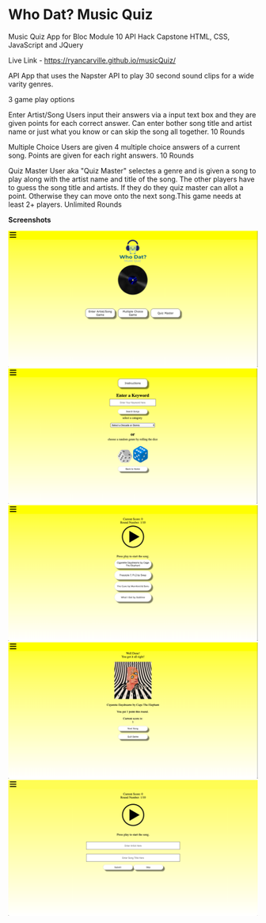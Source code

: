 # Who Dat? Music Quiz

Music Quiz App for Bloc Module 10
API Hack Capstone
HTML, CSS, JavaScript and JQuery

Live Link - https://ryancarville.github.io/musicQuiz/

API App that uses the Napster API to play 30 second sound clips for a wide varity genres.

3 game play options

Enter Artist/Song
Users input their answers via a input text box and they are given points for each correct answer.  Can enter bother song title and artist name or just what you know or can skip the song all together.
10 Rounds

Multiple Choice
Users are given 4 multiple choice answers of a current song.  Points are given for each right answers.
10 Rounds

Quiz Master
User aka "Quiz Master" selectes a genre and is given a song to play along with the artist name and title of the song.  The other players have to guess the song title and artists.  If they do they quiz master can allot a point.  Otherwise they can move onto the next song.This game needs at least 2+ players.
Unlimited Rounds

<b>Screenshots</b>

![alt text](https://raw.githubusercontent.com/ryancarville/musicQuiz/master/images/whoDatMusicQuiz_1.png)
![alt text](https://raw.githubusercontent.com/ryancarville/musicQuiz/master/images/whoDatMusicQuiz_2.png)
![alt text](https://raw.githubusercontent.com/ryancarville/musicQuiz/master/images/whoDatMusicQuiz_3.png)
![alt text](https://raw.githubusercontent.com/ryancarville/musicQuiz/master/images/whoDatMusicQuiz_4.png)
![alt text](https://raw.githubusercontent.com/ryancarville/musicQuiz/master/images/whoDatMusicQuiz_5.png)










